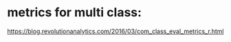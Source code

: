 # metrics for multi class:
https://blog.revolutionanalytics.com/2016/03/com_class_eval_metrics_r.html
